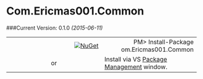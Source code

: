 # Com.Ericmas001.Common


###Current Version: 0.1.0 *(2015-06-11)*
<table align="center" width="100%">
    <tbody>
        <tr>
            <td width="46%" align="right">
            <a href="https://www.nuget.org/packages/Com.Ericmas001.Common/" target="_blank">
            <img src="http://www.newtonsoft.com/Content/Images/nuget-logo.png" alt="NuGet" class="center-block" />
            </a>
            </td>
            <td width="46%" align="right">
                <div class="nuget-badge">
                    PM&gt; Install-Package om.Ericmas001.Common
                </div>
            </td>
        </tr>
        <tr>
            <td width="8%" align="center">
                or
            </td>
            <td width="46%" align="left">
                <div class="vs-package-management">
                    Install via VS <a href="https://docs.nuget.org/consume/package-manager-dialog" target="_blank">Package Management</a> window.
                </div>
            </td>
        </tr>
    </tbody>
</table>
